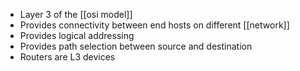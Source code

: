 - Layer 3 of the [[osi model]]
- Provides connectivity between end hosts on different [[network]]
- Provides logical addressing
- Provides path selection between source and destination
- Routers are L3 devices
